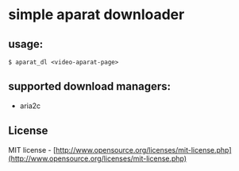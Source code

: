 simple aparat downloader
====

## usage:

```
$ aparat_dl <video-aparat-page>
```

supported download managers:
----
- aria2c

## License

MIT license - [http://www.opensource.org/licenses/mit-license.php](http://www.opensource.org/licenses/mit-license.php)
